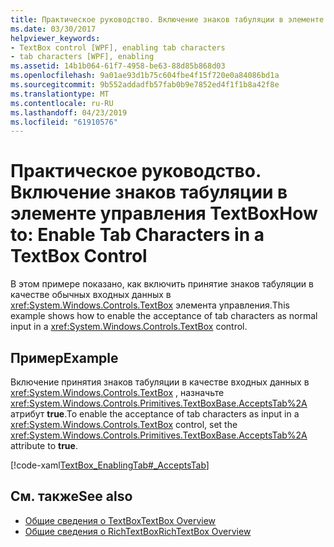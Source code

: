 ```yaml
---
title: Практическое руководство. Включение знаков табуляции в элементе управления TextBox
ms.date: 03/30/2017
helpviewer_keywords:
- TextBox control [WPF], enabling tab characters
- tab characters [WPF], enabling
ms.assetid: 14b1b064-61f7-4958-be63-88d85b868d03
ms.openlocfilehash: 9a01ae93d1b75c604fbe4f15f720e0a84086bd1a
ms.sourcegitcommit: 9b552addadfb57fab0b9e7852ed4f1f1b8a42f8e
ms.translationtype: MT
ms.contentlocale: ru-RU
ms.lasthandoff: 04/23/2019
ms.locfileid: "61910576"
---
```

# <a name="how-to-enable-tab-characters-in-a-textbox-control"></a><span data-ttu-id="1d746-102">Практическое руководство. Включение знаков табуляции в элементе управления TextBox</span><span class="sxs-lookup"><span data-stu-id="1d746-102">How to: Enable Tab Characters in a TextBox Control</span></span>
<span data-ttu-id="1d746-103">В этом примере показано, как включить принятие знаков табуляции в качестве обычных входных данных в <xref:System.Windows.Controls.TextBox> элемента управления.</span><span class="sxs-lookup"><span data-stu-id="1d746-103">This example shows how to enable the acceptance of tab characters as normal input in a <xref:System.Windows.Controls.TextBox> control.</span></span>  
  
## <a name="example"></a><span data-ttu-id="1d746-104">Пример</span><span class="sxs-lookup"><span data-stu-id="1d746-104">Example</span></span>  
 <span data-ttu-id="1d746-105">Включение принятия знаков табуляции в качестве входных данных в <xref:System.Windows.Controls.TextBox> , назначьте <xref:System.Windows.Controls.Primitives.TextBoxBase.AcceptsTab%2A> атрибут **true**.</span><span class="sxs-lookup"><span data-stu-id="1d746-105">To enable the acceptance of tab characters as input in a <xref:System.Windows.Controls.TextBox> control, set the <xref:System.Windows.Controls.Primitives.TextBoxBase.AcceptsTab%2A> attribute to **true**.</span></span>  
  
 [!code-xaml[TextBox_EnablingTab#_AcceptsTab](~/samples/snippets/csharp/VS_Snippets_Wpf/TextBox_EnablingTab/CS/Window1.xaml#_acceptstab)]  
  
## <a name="see-also"></a><span data-ttu-id="1d746-106">См. также</span><span class="sxs-lookup"><span data-stu-id="1d746-106">See also</span></span>

- [<span data-ttu-id="1d746-107">Общие сведения о TextBox</span><span class="sxs-lookup"><span data-stu-id="1d746-107">TextBox Overview</span></span>](textbox-overview.md)
- [<span data-ttu-id="1d746-108">Общие сведения о RichTextBox</span><span class="sxs-lookup"><span data-stu-id="1d746-108">RichTextBox Overview</span></span>](richtextbox-overview.md)
